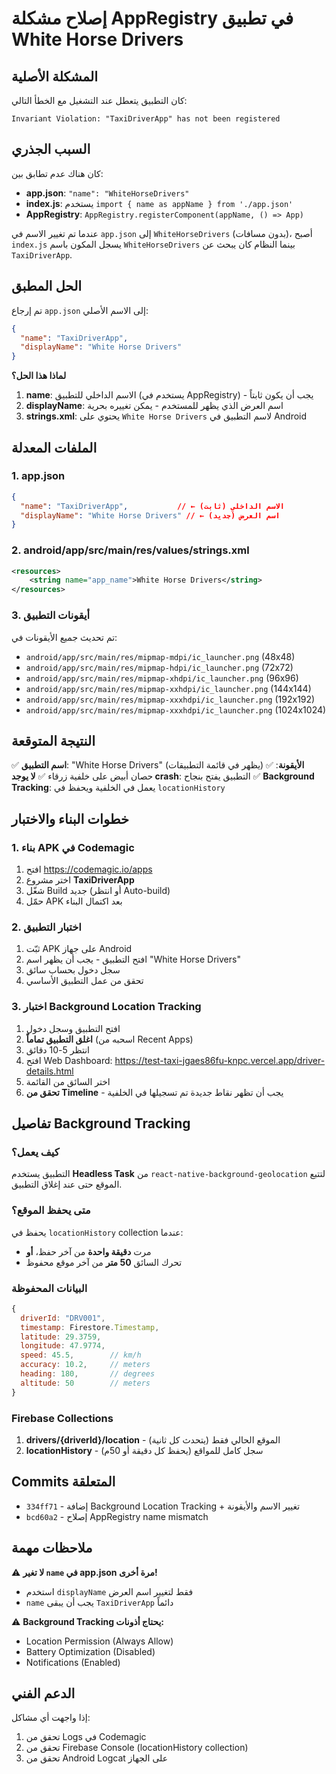 # إصلاح مشكلة AppRegistry في تطبيق White Horse Drivers

## المشكلة الأصلية

كان التطبيق يتعطل عند التشغيل مع الخطأ التالي:
```
Invariant Violation: "TaxiDriverApp" has not been registered
```

## السبب الجذري

كان هناك عدم تطابق بين:
- **app.json**: `"name": "WhiteHorseDrivers"`
- **index.js**: يستخدم `import { name as appName } from './app.json'`
- **AppRegistry**: `AppRegistry.registerComponent(appName, () => App)`

عندما تم تغيير الاسم في `app.json` إلى `WhiteHorseDrivers` (بدون مسافات)، أصبح `index.js` يسجل المكون باسم `WhiteHorseDrivers` بينما النظام كان يبحث عن `TaxiDriverApp`.

## الحل المطبق

تم إرجاع `app.json` إلى الاسم الأصلي:

```json
{
  "name": "TaxiDriverApp",
  "displayName": "White Horse Drivers"
}
```

**لماذا هذا الحل؟**

1. **name**: الاسم الداخلي للتطبيق (يستخدم في AppRegistry) - يجب أن يكون ثابتاً
2. **displayName**: اسم العرض الذي يظهر للمستخدم - يمكن تغييره بحرية
3. **strings.xml**: يحتوي على `White Horse Drivers` لاسم التطبيق في Android

## الملفات المعدلة

### 1. app.json
```json
{
  "name": "TaxiDriverApp",           // ← الاسم الداخلي (ثابت)
  "displayName": "White Horse Drivers" // ← اسم العرض (جديد)
}
```

### 2. android/app/src/main/res/values/strings.xml
```xml
<resources>
    <string name="app_name">White Horse Drivers</string>
</resources>
```

### 3. أيقونات التطبيق
تم تحديث جميع الأيقونات في:
- `android/app/src/main/res/mipmap-mdpi/ic_launcher.png` (48x48)
- `android/app/src/main/res/mipmap-hdpi/ic_launcher.png` (72x72)
- `android/app/src/main/res/mipmap-xhdpi/ic_launcher.png` (96x96)
- `android/app/src/main/res/mipmap-xxhdpi/ic_launcher.png` (144x144)
- `android/app/src/main/res/mipmap-xxxhdpi/ic_launcher.png` (192x192)
- `android/app/src/main/res/mipmap-xxxhdpi/ic_launcher.png` (1024x1024)

## النتيجة المتوقعة

✅ **اسم التطبيق**: "White Horse Drivers" (يظهر في قائمة التطبيقات)
✅ **الأيقونة**: حصان أبيض على خلفية زرقاء
✅ **لا يوجد crash**: التطبيق يفتح بنجاح
✅ **Background Tracking**: يعمل في الخلفية ويحفظ في `locationHistory`

## خطوات البناء والاختبار

### 1. بناء APK في Codemagic
1. افتح https://codemagic.io/apps
2. اختر مشروع **TaxiDriverApp**
3. شغّل Build جديد (أو انتظر Auto-build)
4. حمّل APK بعد اكتمال البناء

### 2. اختبار التطبيق
1. ثبّت APK على جهاز Android
2. افتح التطبيق - يجب أن يظهر اسم "White Horse Drivers"
3. سجل دخول بحساب سائق
4. تحقق من عمل التطبيق الأساسي

### 3. اختبار Background Location Tracking
1. افتح التطبيق وسجل دخول
2. **اغلق التطبيق تماماً** (اسحبه من Recent Apps)
3. انتظر 5-10 دقائق
4. افتح Web Dashboard: https://test-taxi-jgaes86fu-knpc.vercel.app/driver-details.html
5. اختر السائق من القائمة
6. **تحقق من Timeline** - يجب أن تظهر نقاط جديدة تم تسجيلها في الخلفية

## تفاصيل Background Tracking

### كيف يعمل؟

التطبيق يستخدم **Headless Task** من `react-native-background-geolocation` لتتبع الموقع حتى عند إغلاق التطبيق.

### متى يحفظ الموقع؟

يحفظ في `locationHistory` collection عندما:
- مرت **دقيقة واحدة** من آخر حفظ، **أو**
- تحرك السائق **50 متر** من آخر موقع محفوظ

### البيانات المحفوظة

```javascript
{
  driverId: "DRV001",
  timestamp: Firestore.Timestamp,
  latitude: 29.3759,
  longitude: 47.9774,
  speed: 45.5,        // km/h
  accuracy: 10.2,     // meters
  heading: 180,       // degrees
  altitude: 50        // meters
}
```

### Firebase Collections

1. **drivers/{driverId}/location** - الموقع الحالي فقط (يتحدث كل ثانية)
2. **locationHistory** - سجل كامل للمواقع (يحفظ كل دقيقة أو 50م)

## Commits المتعلقة

- `334ff71` - إضافة Background Location Tracking + تغيير الاسم والأيقونة
- `bcd60a2` - إصلاح AppRegistry name mismatch

## ملاحظات مهمة

⚠️ **لا تغير `name` في app.json مرة أخرى!**
- استخدم `displayName` فقط لتغيير اسم العرض
- `name` يجب أن يبقى `TaxiDriverApp` دائماً

⚠️ **Background Tracking يحتاج أذونات:**
- Location Permission (Always Allow)
- Battery Optimization (Disabled)
- Notifications (Enabled)

## الدعم الفني

إذا واجهت أي مشاكل:
1. تحقق من Logs في Codemagic
2. تحقق من Firebase Console (locationHistory collection)
3. تحقق من Android Logcat على الجهاز

